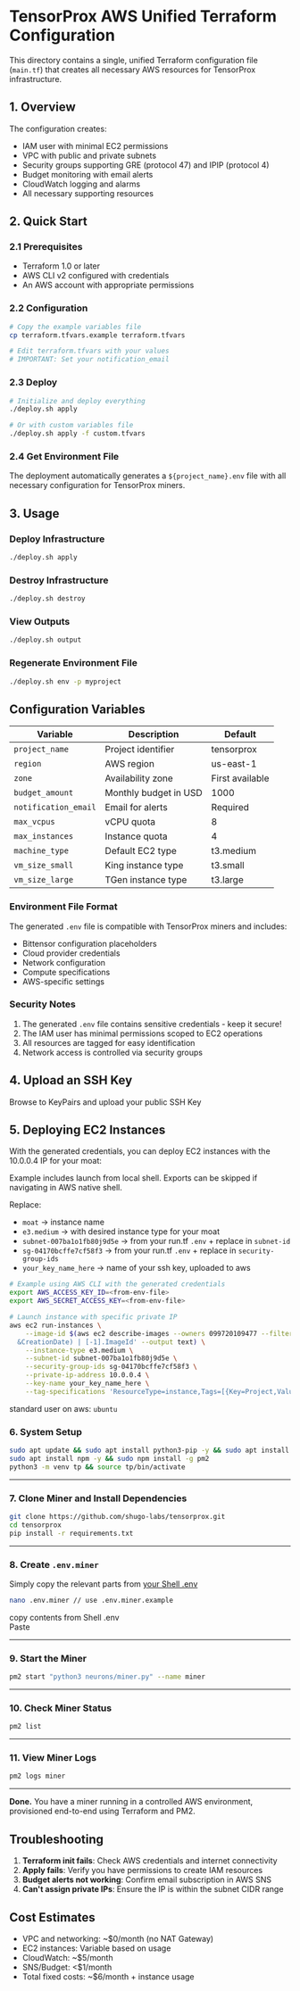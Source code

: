 # TensorProx AWS Unified Terraform Configuration

This directory contains a single, unified Terraform configuration file (`main.tf`) that creates all necessary AWS resources for TensorProx infrastructure.

## 1. Overview

The configuration creates:
- IAM user with minimal EC2 permissions
- VPC with public and private subnets
- Security groups supporting GRE (protocol 47) and IPIP (protocol 4)
- Budget monitoring with email alerts
- CloudWatch logging and alarms
- All necessary supporting resources

## 2. Quick Start

 ### 2.1 Prerequisites
   - Terraform 1.0 or later
   - AWS CLI v2 configured with credentials
   - An AWS account with appropriate permissions

 ### 2.2 Configuration
   ```bash
   # Copy the example variables file
   cp terraform.tfvars.example terraform.tfvars
   
   # Edit terraform.tfvars with your values
   # IMPORTANT: Set your notification_email
   ```

### 2.3 Deploy
   ```bash
   # Initialize and deploy everything
   ./deploy.sh apply
   
   # Or with custom variables file
   ./deploy.sh apply -f custom.tfvars
   ```

### 2.4 Get Environment File
   The deployment automatically generates a `${project_name}.env` file with all necessary configuration for TensorProx miners.

## 3. Usage

### Deploy Infrastructure
```bash
./deploy.sh apply
```

### Destroy Infrastructure
```bash
./deploy.sh destroy
```

### View Outputs
```bash
./deploy.sh output
```

### Regenerate Environment File
```bash
./deploy.sh env -p myproject
```

## Configuration Variables

| Variable | Description | Default |
|----------|-------------|---------|
| `project_name` | Project identifier | tensorprox |
| `region` | AWS region | us-east-1 |
| `zone` | Availability zone | First available |
| `budget_amount` | Monthly budget in USD | 1000 |
| `notification_email` | Email for alerts | Required |
| `max_vcpus` | vCPU quota | 8 |
| `max_instances` | Instance quota | 4 |
| `machine_type` | Default EC2 type | t3.medium |
| `vm_size_small` | King instance type | t3.small |
| `vm_size_large` | TGen instance type | t3.large |

### Environment File Format

The generated `.env` file is compatible with TensorProx miners and includes:
- Bittensor configuration placeholders
- Cloud provider credentials
- Network configuration
- Compute specifications
- AWS-specific settings

### Security Notes

1. The generated `.env` file contains sensitive credentials - keep it secure!
2. The IAM user has minimal permissions scoped to EC2 operations
3. All resources are tagged for easy identification
4. Network access is controlled via security groups

## 4. Upload an SSH Key

Browse to KeyPairs and upload your public SSH Key

## 5. Deploying EC2 Instances

With the generated credentials, you can deploy EC2 instances with the 10.0.0.4 IP for your moat:

Example includes launch from local shell. Exports can be skipped if navigating in AWS native shell. 

Replace:
- `moat` → instance name
- `e3.medium` → with desired instance type for your moat
- `subnet-007ba1o1fb80j9d5e` → from your run.tf `.env` + replace in `subnet-id` 
- `sg-04170bcffe7cf58f3` → from your run.tf `.env` + replace in `security-group-ids`  
- `your_key_name_here` → name of your ssh key, uploaded to aws 


```bash
# Example using AWS CLI with the generated credentials
export AWS_ACCESS_KEY_ID=<from-env-file>
export AWS_SECRET_ACCESS_KEY=<from-env-file>

# Launch instance with specific private IP
aws ec2 run-instances \
    --image-id $(aws ec2 describe-images --owners 099720109477 --filters "Name=name,Values=ubuntu/images/hvm-ssd/ubuntu-jammy-22.04-amd64-server-*" "Name=state,Values=available" --query 'Images | sort_by(@, 
  &CreationDate) | [-1].ImageId' --output text) \
    --instance-type e3.medium \
    --subnet-id subnet-007ba1o1fb80j9d5e \
    --security-group-ids sg-04170bcffe7cf58f3 \
    --private-ip-address 10.0.0.4 \
    --key-name your_key_name_here \
    --tag-specifications 'ResourceType=instance,Tags=[{Key=Project,Value=tensorprox},{Key=Name,Value=moat}]' 
```
standard user on aws: `ubuntu`


### 6. System Setup

```bash
sudo apt update && sudo apt install python3-pip -y && sudo apt install python3-venv -y
sudo apt install npm -y && sudo npm install -g pm2 
python3 -m venv tp && source tp/bin/activate
```

---

### 7. Clone Miner and Install Dependencies

```bash
git clone https://github.com/shugo-labs/tensorprox.git
cd tensorprox
pip install -r requirements.txt
```

---

### 8. Create `.env.miner`

Simply copy the relevant parts from [your Shell .env](https://github.com/shugo-labs/tensorprox/edit/hyperscaler2/assets/aws_setup.md#24-get-environment-file)

```bash
nano .env.miner // use .env.miner.example
```

copy contents from Shell .env  
Paste

---

### 9. Start the Miner

```bash
pm2 start "python3 neurons/miner.py" --name miner
```

---

### 10. Check Miner Status

```bash
pm2 list
```

---

### 11. View Miner Logs

```bash
pm2 logs miner
```

---

**Done.** You have a miner running in a controlled AWS environment, provisioned end-to-end using Terraform and PM2.


## Troubleshooting

1. **Terraform init fails**: Check AWS credentials and internet connectivity
2. **Apply fails**: Verify you have permissions to create IAM resources
3. **Budget alerts not working**: Confirm email subscription in AWS SNS
4. **Can't assign private IPs**: Ensure the IP is within the subnet CIDR range

## Cost Estimates

- VPC and networking: ~$0/month (no NAT Gateway)
- EC2 instances: Variable based on usage
- CloudWatch: ~$5/month
- SNS/Budget: <$1/month
- Total fixed costs: ~$6/month + instance usage
